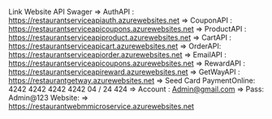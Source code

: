 Link Website API Swager 
=> AuthAPI : https://restaurantserviceapiauth.azurewebsites.net
=> CouponAPI : https://restaurantserviceapicoupons.azurewebsites.net
=> ProductAPI : https://restaurantserviceapiproduct.azurewebsites.net
=> CartAPI : https://restaurantserviceapicart.azurewebsites.net
=> OrderAPI: https://restaurantserviceapiorder.azurewebsites.net
=> EmailAPI : https://restaurantserviceapicoupons.azurewebsites.net
=> RewardAPI : https://restaurantserviceapireward.azurewebsites.net
=> GetWayAPI : https://restaurantgetway.azurewebsites.net 
=> Seed Card PaymentOnline:
4242 4242 4242 4242
04 / 24
424
=> Account :
Admin@gmail.com  => Pass: Admin@123
Website:
=> https://restaurantwebmmicroservice.azurewebsites.net
